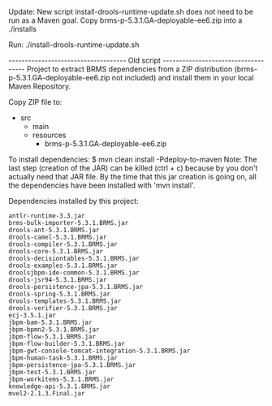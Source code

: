 Update:
New script install-drools-runtime-update.sh does not need to be run as a Maven goal.
Copy brms-p-5.3.1.GA-deployable-ee6.zip into a ./installs

Run:
./install-drools-runtime-update.sh

------------------------------------ Old script ------------------------------------
Project to extract BRMS dependencies from a ZIP distribution (brms-p-5.3.1.GA-deployable-ee6.zip not included) 
and install them in your local Maven Repository.

Copy ZIP file to:
- src
  - main
  - resources
       - brms-p-5.3.1.GA-deployable-ee6.zip

To install dependencies:
$ mvn clean install -Pdeploy-to-maven
Note: The last step (creation of the JAR) can be killed (ctrl + c) because by you don't actually need that JAR file. 
By the time that this jar creation is going on, all the dependencies have been installed with 'mvn install'.

Dependencies installed by this project:

	antlr-runtime-3.3.jar
	brms-bulk-importer-5.3.1.BRMS.jar
	drools-ant-5.3.1.BRMS.jar
	drools-camel-5.3.1.BRMS.jar
	drools-compiler-5.3.1.BRMS.jar
	drools-core-5.3.1.BRMS.jar
	drools-decisiontables-5.3.1.BRMS.jar
	drools-examples-5.3.1.BRMS.jar
	droolsjbpm-ide-common-5.3.1.BRMS.jar
	drools-jsr94-5.3.1.BRMS.jar
	drools-persistence-jpa-5.3.1.BRMS.jar
	drools-spring-5.3.1.BRMS.jar
	drools-templates-5.3.1.BRMS.jar
	drools-verifier-5.3.1.BRMS.jar
	ecj-3.5.1.jar
	jbpm-bam-5.3.1.BRMS.jar
	jbpm-bpmn2-5.3.1.BRMS.jar
	jbpm-flow-5.3.1.BRMS.jar
	jbpm-flow-builder-5.3.1.BRMS.jar
	jbpm-gwt-console-tomcat-integration-5.3.1.BRMS.jar
	jbpm-human-task-5.3.1.BRMS.jar
	jbpm-persistence-jpa-5.3.1.BRMS.jar
	jbpm-test-5.3.1.BRMS.jar
	jbpm-workitems-5.3.1.BRMS.jar
	knowledge-api-5.3.1.BRMS.jar
	mvel2-2.1.3.Final.jar
